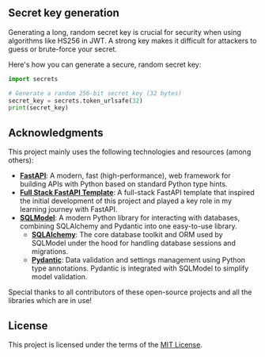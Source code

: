 ## Secret key generation
Generating a long, random secret key is crucial for security when using algorithms like HS256 in JWT. A strong key makes it difficult for attackers to guess or brute-force your secret.

Here's how you can generate a secure, random secret key:
```python
import secrets

# Generate a random 256-bit secret key (32 bytes)
secret_key = secrets.token_urlsafe(32)
print(secret_key)

```

## Acknowledgments
This project mainly uses the following technologies and resources (among others):
- **[FastAPI](https://fastapi.tiangolo.com/)**: A modern, fast (high-performance), web framework for building APIs with Python based on standard Python type hints.
- **[Full Stack FastAPI Template](https://github.com/fastapi/full-stack-fastapi-template)**: A full-stack FastAPI template that inspired the initial development of this project and played a key role in my learning journey with FastAPI.
- **[SQLModel](https://sqlmodel.tiangolo.com/)**: A modern Python library for interacting with databases, combining SQLAlchemy and Pydantic into one easy-to-use library.
  - **[SQLAlchemy](https://www.sqlalchemy.org/)**: The core database toolkit and ORM used by SQLModel under the hood for handling database sessions and migrations.
  - **[Pydantic](https://docs.pydantic.dev/latest//)**: Data validation and settings management using Python type annotations. Pydantic is integrated with SQLModel to simplify model validation.


Special thanks to all contributors of these open-source projects and all the libraries which are in use!

## License

This project is licensed under the terms of the [MIT License](LICENSE).